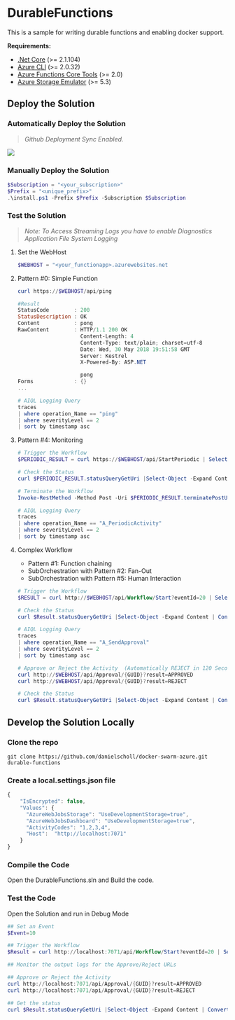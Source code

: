 # DurableFunctions

This is a sample for writing durable functions  and enabling docker support.

__Requirements:__

- [.Net Core](https://www.microsoft.com/net/download/windows)  (>= 2.1.104)
- [Azure CLI](https://docs.microsoft.com/en-us/cli/azure/install-azure-cli?view=azure-cli-latest) (>= 2.0.32)
- [Azure Functions Core Tools](https://github.com/Azure/azure-functions-core-tools) (>= 2.0)
- [Azure Storage Emulator](https://docs.microsoft.com/en-us/azure/storage/common/storage-use-emulator) (>= 5.3)


## Deploy the Solution

### Automatically Deploy the Solution
> _Github Deployment Sync Enabled._

<a href="https://portal.azure.com/#create/Microsoft.Template/uri/https%3A%2F%2Fraw.githubusercontent.com%2Fdanielscholl%2Fazure-durablefunctions%2Fmaster%2Fazuredeploy.json" target="_blank">
    <img src="http://azuredeploy.net/deploybutton.png"/>
</a>

### Manually Deploy the Solution
```powershell
$Subscription = "<your_subscription>"
$Prefix = "<unique_prefix>"
.\install.ps1 -Prefix $Prefix -Subscription $Subscription
```

### Test the Solution

> _Note: To Access Streaming Logs you have to enable Diagnostics Application File System Logging_

1. Set the WebHost 
    ```powershell
    $WEBHOST = "<your_functionapp>.azurewebsites.net
    ```

1. Pattern #0:  Simple Function
    ```powershell
    curl https://$WEBHOST/api/ping

    #Result
    StatusCode        : 200
    StatusDescription : OK
    Content           : pong
    RawContent        : HTTP/1.1 200 OK
                        Content-Length: 4
                        Content-Type: text/plain; charset=utf-8
                        Date: Wed, 30 May 2018 19:51:58 GMT
                        Server: Kestrel
                        X-Powered-By: ASP.NET

                        pong
    Forms             : {}
    ...

    # AIQL Logging Query
    traces
    | where operation_Name == "ping" 
    | where severityLevel == 2
    | sort by timestamp asc 
    ```

1.  Pattern #4: Monitoring
    ```powershell
    # Trigger the Workflow
    $PERIODIC_RESULT = curl https://$WEBHOST/api/StartPeriodic | Select-Object -Expand Content | ConvertFrom-Json

    # Check the Status
    curl $PERIODIC_RESULT.statusQueryGetUri |Select-Object -Expand Content | ConvertFrom-Json | ConvertTo-Json

    # Terminate the Workflow
    Invoke-RestMethod -Method Post -Uri $PERIODIC_RESULT.terminatePostUri

    # AIQL Logging Query
    traces
    | where operation_Name == "A_PeriodicActivity" 
    | where severityLevel == 2
    | sort by timestamp asc 
    ```

1.  Complex Workflow
    - Pattern #1: Function chaining
    - SubOrchestration with Pattern #2: Fan-Out
    - SubOrchestration with Pattern #5: Human Interaction
    ```powershell
    # Trigger the Workflow
    $RESULT = curl http://$WEBHOST/api/Workflow/Start?eventId=20 | Select-Object -Expand Content | ConvertFrom-Json

    # Check the Status
    curl $Result.statusQueryGetUri |Select-Object -Expand Content | ConvertFrom-Json | ConvertTo-Json

    # AIQL Logging Query
    traces
    | where operation_Name == "A_SendApproval"
    | where severityLevel == 2
    | sort by timestamp asc 

    # Approve or Reject the Activity  (Automatically REJECT in 120 Seconds)
    curl http://$WEBHOST/api/Approval/{GUID}?result=APPROVED
    curl http://$WEBHOST/api/Approval/{GUID}?result=REJECT

    # Check the Status
    curl $Result.statusQueryGetUri |Select-Object -Expand Content | ConvertFrom-Json | ConvertTo-Json
    ```

## Develop the Solution Locally
### Clone the repo

`git clone https://github.com/danielscholl/docker-swarm-azure.git durable-functions`


### Create a local.settings.json file

```javascript
{
    "IsEncrypted": false,
    "Values": {
      "AzureWebJobsStorage": "UseDevelopmentStorage=true",
      "AzureWebJobsDashboard": "UseDevelopmentStorage=true",
      "ActivityCodes": "1,2,3,4",
      "Host":  "http://localhost:7071"
    }
}
```
### Compile the Code

Open the DurableFunctions.sln and Build the code.


### Test the Code

Open the Solution and run in Debug Mode

```powershell
## Set an Event
$Event=10

## Trigger the Workflow
$Result = curl http://localhost:7071/api/Workflow/Start?eventId=20 | Select-Object -Expand Content | ConvertFrom-Json

## Monitor the output logs for the Approve/Reject URLs

## Approve or Reject the Activity
curl http://localhost:7071/api/Approval/{GUID}?result=APPROVED
curl http://localhost:7071/api/Approval/{GUID}?result=REJECT

## Get the status
curl $Result.statusQueryGetUri |Select-Object -Expand Content | ConvertFrom-Json | ConvertTo-Json
```